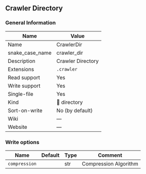 
## Crawler Directory ##

### General Information ###
Name | Value
---- | -------
Name | CrawlerDir
snake_case_name | crawler_dir
Description | Crawler Directory
Extensions | `.crawler`
Read support | Yes
Write support | Yes
Single-file | Yes
Kind | 📁 directory
Sort-on-write | No (by default)
Wiki | ―
Website | ―



### Write options ###
Name | Default | Type | Comment
---- | ------- | ---- | -------
`compression` |  | str | Compression Algorithm



